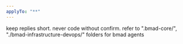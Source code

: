 ```yaml
---
applyTo: "**"
---
```


keep replies short.
never code without confirm.
refer to ".bmad-core/", "./bmad-infrastructure-devops/" folders for bmad agents

